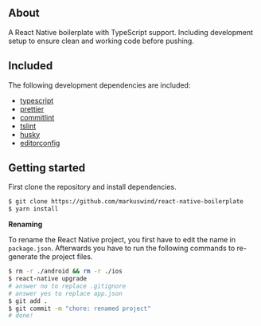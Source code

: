 ## About

A React Native boilerplate with TypeScript support. Including development setup to ensure clean and working code before pushing.

## Included

The following development dependencies are included:

- [typescript](https://github.com/Microsoft/TypeScript)
- [prettier](https://github.com/prettier/prettier)
- [commitlint](https://github.com/marionebl/commitlint)
- [tslint](https://github.com/palantir/tslint)
- [husky](https://github.com/typicode/husky)
- [editorconfig](https://editorconfig.org/)

## Getting started

First clone the repository and install dependencies.

```bash
$ git clone https://github.com/markuswind/react-native-boilerplate
$ yarn install
```

**Renaming**

To rename the React Native project, you first have to edit the name in `package.json`. Afterwards you have to run the following commands to re-generate the project files.

```bash
$ rm -r ./android && rm -r ./ios
$ react-native upgrade
# answer no to replace .gitignore
# answer yes to replace app.json
$ git add .
$ git commit -m "chore: renamed project"
# done!
```
